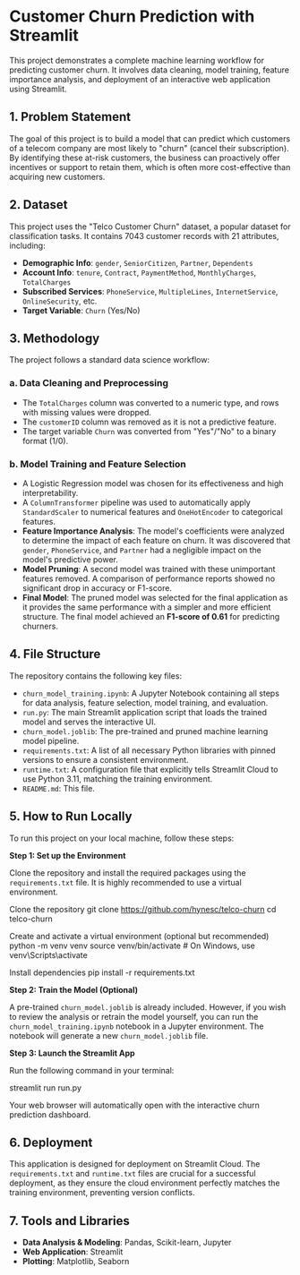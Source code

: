 # Customer Churn Prediction with Streamlit

This project demonstrates a complete machine learning workflow for predicting customer churn. It involves data cleaning, model training, feature importance analysis, and deployment of an interactive web application using Streamlit.

## 1. Problem Statement

The goal of this project is to build a model that can predict which customers of a telecom company are most likely to "churn" (cancel their subscription). By identifying these at-risk customers, the business can proactively offer incentives or support to retain them, which is often more cost-effective than acquiring new customers.

## 2. Dataset

This project uses the "Telco Customer Churn" dataset, a popular dataset for classification tasks. It contains 7043 customer records with 21 attributes, including:

* **Demographic Info**: `gender`, `SeniorCitizen`, `Partner`, `Dependents`
* **Account Info**: `tenure`, `Contract`, `PaymentMethod`, `MonthlyCharges`, `TotalCharges`
* **Subscribed Services**: `PhoneService`, `MultipleLines`, `InternetService`, `OnlineSecurity`, etc.
* **Target Variable**: `Churn` (Yes/No)

## 3. Methodology

The project follows a standard data science workflow:

### a. Data Cleaning and Preprocessing

* The `TotalCharges` column was converted to a numeric type, and rows with missing values were dropped.
* The `customerID` column was removed as it is not a predictive feature.
* The target variable `Churn` was converted from "Yes"/"No" to a binary format (1/0).

### b. Model Training and Feature Selection

* A Logistic Regression model was chosen for its effectiveness and high interpretability.
* A `ColumnTransformer` pipeline was used to automatically apply `StandardScaler` to numerical features and `OneHotEncoder` to categorical features.
* **Feature Importance Analysis**: The model's coefficients were analyzed to determine the impact of each feature on churn. It was discovered that `gender`, `PhoneService`, and `Partner` had a negligible impact on the model's predictive power.
* **Model Pruning**: A second model was trained with these unimportant features removed. A comparison of performance reports showed no significant drop in accuracy or F1-score.
* **Final Model**: The pruned model was selected for the final application as it provides the same performance with a simpler and more efficient structure. The final model achieved an **F1-score of 0.61** for predicting churners.

## 4. File Structure

The repository contains the following key files:

* `churn_model_training.ipynb`: A Jupyter Notebook containing all steps for data analysis, feature selection, model training, and evaluation.
* `run.py`: The main Streamlit application script that loads the trained model and serves the interactive UI.
* `churn_model.joblib`: The pre-trained and pruned machine learning model pipeline.
* `requirements.txt`: A list of all necessary Python libraries with pinned versions to ensure a consistent environment.
* `runtime.txt`: A configuration file that explicitly tells Streamlit Cloud to use Python 3.11, matching the training environment.
* `README.md`: This file.

## 5. How to Run Locally

To run this project on your local machine, follow these steps:

**Step 1: Set up the Environment**

Clone the repository and install the required packages using the `requirements.txt` file. It is highly recommended to use a virtual environment.


Clone the repository
git clone https://github.com/hynesc/telco-churn
cd telco-churn

Create and activate a virtual environment (optional but recommended)
python -m venv venv
source venv/bin/activate  # On Windows, use venv\Scripts\activate

Install dependencies
pip install -r requirements.txt


**Step 2: Train the Model (Optional)**

A pre-trained `churn_model.joblib` is already included. However, if you wish to review the analysis or retrain the model yourself, you can run the `churn_model_training.ipynb` notebook in a Jupyter environment. The notebook will generate a new `churn_model.joblib` file.

**Step 3: Launch the Streamlit App**

Run the following command in your terminal:


streamlit run run.py


Your web browser will automatically open with the interactive churn prediction dashboard.

## 6. Deployment

This application is designed for deployment on Streamlit Cloud. The `requirements.txt` and `runtime.txt` files are crucial for a successful deployment, as they ensure the cloud environment perfectly matches the training environment, preventing version conflicts.

## 7. Tools and Libraries

* **Data Analysis & Modeling**: Pandas, Scikit-learn, Jupyter
* **Web Application**: Streamlit
* **Plotting**: Matplotlib, Seaborn
